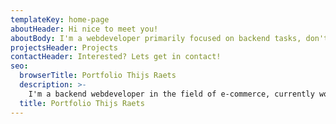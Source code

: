 ```yaml
---
templateKey: home-page
aboutHeader: Hi nice to meet you!
aboutBody: I'm a webdeveloper primarily focused on backend tasks, don't worry I also manage in frontend! Currently I'm working in the field of e-commerce developing and customizing the Hybris package.
projectsHeader: Projects
contactHeader: Interested? Lets get in contact!
seo:
  browserTitle: Portfolio Thijs Raets
  description: >-
    I'm a backend webdeveloper in the field of e-commerce, currently working with SAP Hybris. 
  title: Portfolio Thijs Raets
---
```


